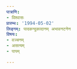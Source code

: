 ```yaml
---
पात्राणि:
- विश्वासः
प्रारम्भः: '1994-05-02'
लिङ्गम्: पादकन्दुकादानम् अभावनटनेन
विषयः:
- वञ्चनम्
- असत्यम्
- पापम्

---
```


